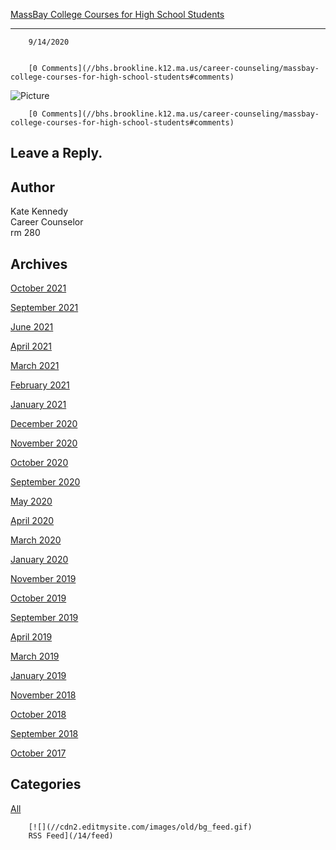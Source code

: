 [MassBay College Courses for High School Students](//bhs.brookline.k12.ma.us/career-counseling/massbay-college-courses-for-high-school-students)

			
-----------------------------------------------------------------------------------------------------------------------------------------------------

		9/14/2020
	

		[0 Comments](//bhs.brookline.k12.ma.us/career-counseling/massbay-college-courses-for-high-school-students#comments)
	

 ![Picture](/uploads/8/0/1/5/801512/screen-shot-2020-09-14-at-11-13-38-am_orig.png)

		[0 Comments](//bhs.brookline.k12.ma.us/career-counseling/massbay-college-courses-for-high-school-students#comments)
	

  
  
  

Leave a Reply.
--------------

Author
------

Kate Kennedy  
Career Counselor  
​rm 280

Archives
--------

[October 2021](/career-counseling/archives/10-2021)
		  
[September 2021](/career-counseling/archives/09-2021)
		  
[June 2021](/career-counseling/archives/06-2021)
		  
[April 2021](/career-counseling/archives/04-2021)
		  
[March 2021](/career-counseling/archives/03-2021)
		  
[February 2021](/career-counseling/archives/02-2021)
		  
[January 2021](/career-counseling/archives/01-2021)
		  
[December 2020](/career-counseling/archives/12-2020)
		  
[November 2020](/career-counseling/archives/11-2020)
		  
[October 2020](/career-counseling/archives/10-2020)
		  
[September 2020](/career-counseling/archives/09-2020)
		  
[May 2020](/career-counseling/archives/05-2020)
		  
[April 2020](/career-counseling/archives/04-2020)
		  
[March 2020](/career-counseling/archives/03-2020)
		  
[January 2020](/career-counseling/archives/01-2020)
		  
[November 2019](/career-counseling/archives/11-2019)
		  
[October 2019](/career-counseling/archives/10-2019)
		  
[September 2019](/career-counseling/archives/09-2019)
		  
[April 2019](/career-counseling/archives/04-2019)
		  
[March 2019](/career-counseling/archives/03-2019)
		  
[January 2019](/career-counseling/archives/01-2019)
		  
[November 2018](/career-counseling/archives/11-2018)
		  
[October 2018](/career-counseling/archives/10-2018)
		  
[September 2018](/career-counseling/archives/09-2018)
		  
[October 2017](/career-counseling/archives/10-2017)
		  

Categories
----------

[All](/career-counseling/category/all)
	  

	
		[![](//cdn2.editmysite.com/images/old/bg_feed.gif)
		RSS Feed](/14/feed)